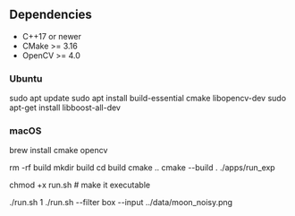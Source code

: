 ## Dependencies
- C++17 or newer
- CMake >= 3.16
- OpenCV >= 4.0

### Ubuntu
sudo apt update
sudo apt install build-essential cmake libopencv-dev
sudo apt-get install libboost-all-dev


### macOS
brew install cmake opencv


rm -rf build
mkdir build
cd build
cmake ..
cmake --build .
./apps/run_exp


chmod +x run.sh   # make it executable

./run.sh 1
./run.sh --filter box --input ../data/moon_noisy.png



